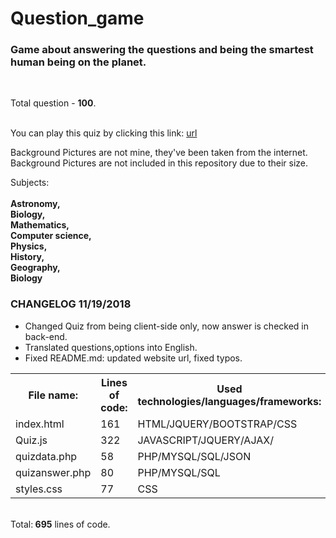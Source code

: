 # Question_game
<h3> Game about answering the questions and being the smartest human being on the planet.</h3><br>

Total question - <strong>100</strong>.<br><br>

You can play this quiz by clicking this link:
<a href="http://vilniausfonas.info/en/quiz" target="_blank">url</a><br>

Background Pictures are not mine, they've been taken from the internet.<br>
Background Pictures are not included in this repository due to their size.

Subjects:<br><br>
<strong>
Astronomy,<br>Biology,<br>Mathematics,<br>Computer science,<br>Physics,<br>History,<br>Geography,<br>Biology<br>
</strong>

<h3> CHANGELOG 11/19/2018</h3>
<ul>
<li> Changed Quiz from being client-side only, now
  answer is checked in back-end.</li>
<li> Translated questions,options into English.</li>
  <li> Fixed README.md: updated website url, fixed typos.</li>
</ul>

<table style="width:100%">
  <tr>
    <th>File name:</th>
    <th>Lines of code:</th> 
    <th>Used technologies/languages/frameworks:</th>
  </tr>
  <tr>
    <td>index.html</td>
    <td>161</td> 
    <td>HTML/JQUERY/BOOTSTRAP/CSS</td>
  </tr>
  <tr>
    <td>Quiz.js</td>
    <td>322</td> 
    <td>JAVASCRIPT/JQUERY/AJAX/</td>
  </tr>
  <tr>
    <td>quizdata.php</td>
    <td>58</td> 
    <td>PHP/MYSQL/SQL/JSON</td>
  </tr>  
   <tr>
    <td>quizanswer.php</td>
    <td>80</td> 
    <td>PHP/MYSQL/SQL</td>
  </tr>   
  <tr>
    <td>styles.css</td>
    <td>77</td> 
    <td>CSS</td>
  </tr>    
</table>
<br>
Total:<strong> 695</strong>  lines of code.
